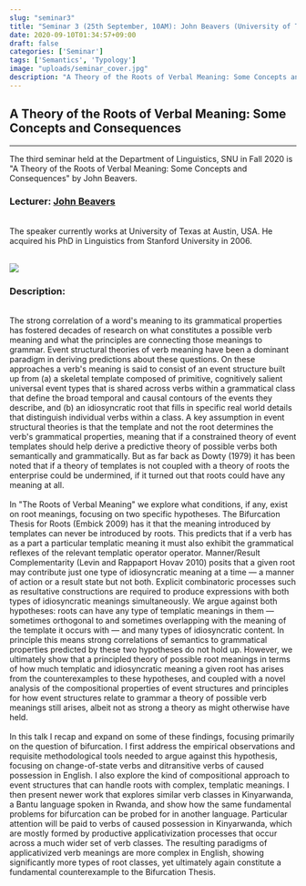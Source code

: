 ```yaml
---
slug: "seminar3"
title: "Seminar 3 (25th September, 10AM): John Beavers (University of Texas, Austin)"
date: 2020-09-10T01:34:57+09:00
draft: false
categories: ['Seminar']
tags: ['Semantics', 'Typology']
image: "uploads/seminar_cover.jpg"
description: "A Theory of the Roots of Verbal Meaning: Some Concepts and Consequences by John Beavers"
---
```


## A Theory of the Roots of Verbal Meaning: Some Concepts and Consequences
***

The third seminar held at the Department of Linguistics, SNU in Fall 2020 is "A Theory of the Roots of Verbal Meaning: Some Concepts and Consequences" by John Beavers. 

### Lecturer: <a class=intro-link href="https://liberalarts.utexas.edu/linguistics/faculty/profile.php?eid=jbeavers">John Beavers</a>
<br/>
The speaker currently works at University of Texas at Austin, USA. He acquired his PhD in Linguistics from Stanford University in 2006.
<br/><br/>

![ ](/profiles/John_Beavers_image.jpg#floatleft)

### Description: 
<br/>
The strong correlation of a word's meaning to its grammatical properties has fostered decades of research on what constitutes a possible verb meaning and what the principles are connecting those meanings to grammar. Event structural theories of verb meaning have been a dominant paradigm in deriving predictions about these questions. On these approaches a verb's meaning is said to consist of an event structure built up from (a) a skeletal template composed of primitive, cognitively salient universal event types that is shared across verbs within a grammatical class that define the broad temporal and causal contours of the events they describe, and (b) an idiosyncratic root that fills in specific real world details that distinguish individual verbs within a class. A key assumption in event structural theories is that the template and not the root determines the verb's grammatical properties, meaning that if a constrained theory of event templates should help derive a predictive theory of possible verbs both semantically and grammatically. But as far back as Dowty (1979) it has been noted that if a theory of templates is not coupled with a theory of roots the enterprise could be undermined, if it turned out that roots could have any meaning at all.
<br><br/>
In "The Roots of Verbal Meaning" we explore what conditions, if any, exist on root meanings, focusing on two specific hypotheses. The Bifurcation Thesis for Roots (Embick 2009) has it that the meaning introduced by templates can never be introduced by roots. This predicts that if a verb has as a part a particular templatic meaning it must also exhibit the grammatical reflexes of the relevant templatic operator operator. Manner/Result Complementarity (Levin and Rappaport Hovav 2010) posits that a given root may contribute just one type of idiosyncratic meaning at a time — a manner of action or a result state but not both. Explicit combinatoric processes such as resultative constructions are required to produce expressions with both types of idiosyncratic meanings simultaneously. We argue against both hypotheses: roots can have any type of templatic meanings in them — sometimes orthogonal to and sometimes overlapping with the meaning of the template it occurs with — and many types of idiosyncratic content. In principle this means strong correlations of semantics to grammatical properties predicted by these two hypotheses do not hold up. However, we ultimately show that a principled theory of possible root meanings in terms of how much templatic and idiosyncratic meaning a given root has arises from the counterexamples to these hypotheses, and coupled with a novel analysis of the compositional properties of event structures and principles for how event structures relate to grammar a theory of possible verb meanings still arises, albeit not as strong a theory as might otherwise have held.
<br><br/>
In this talk I recap and expand on some of these findings, focusing primarily on the question of bifurcation. I first address the empirical observations and requisite methodological tools needed to argue against this hypothesis, focusing on change-of-state verbs and ditransitive verbs of caused possession in English. I also explore the kind of compositional approach to event structures that can handle roots with complex, templatic meanings. I then present newer work that explores similar verb classes in Kinyarwanda, a Bantu language spoken in Rwanda, and show how the same fundamental problems for bifurcation can be probed for in another language. Particular attention will be paid to verbs of caused possession in Kinyarwanda, which are mostly formed by productive applicativization processes that occur across a much wider set of verb classes. The resulting paradigms of applicativized verb meanings are more complex in English, showing significantly more types of root classes, yet ultimately again constitute a fundamental counterexample to the Bifurcation Thesis.
<br/><br/>